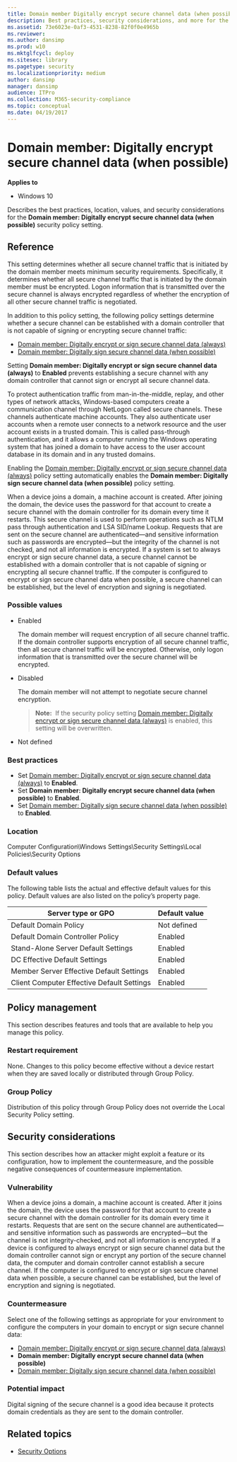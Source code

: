 ```yaml
---
title: Domain member Digitally encrypt secure channel data (when possible) (Windows 10)
description: Best practices, security considerations, and more for the security policy setting, Domain member Digitally encrypt secure channel data (when possible).
ms.assetid: 73e6023e-0af3-4531-8238-82f0f0e4965b
ms.reviewer: 
ms.author: dansimp
ms.prod: w10
ms.mktglfcycl: deploy
ms.sitesec: library
ms.pagetype: security
ms.localizationpriority: medium
author: dansimp
manager: dansimp
audience: ITPro
ms.collection: M365-security-compliance
ms.topic: conceptual
ms.date: 04/19/2017
---
```


# Domain member: Digitally encrypt secure channel data (when possible)

**Applies to**
-   Windows 10

Describes the best practices, location, values, and security considerations for the **Domain member: Digitally encrypt secure channel data (when possible)** security policy setting.

## Reference

This setting determines whether all secure channel traffic that is initiated by the domain member meets minimum security requirements. Specifically, it determines whether all secure channel traffic that is initiated by the domain member must be encrypted. Logon information that is transmitted over 
the secure channel is always encrypted regardless of whether the encryption of all other secure channel traffic is negotiated.

In addition to this policy setting, the following policy settings determine whether a secure channel can be established with a domain controller that is not capable of signing or encrypting secure channel traffic:

-   [Domain member: Digitally encrypt or sign secure channel data (always)](domain-member-digitally-encrypt-or-sign-secure-channel-data-always.md)
-   [Domain member: Digitally sign secure channel data (when possible)](domain-member-digitally-sign-secure-channel-data-when-possible.md)

Setting **Domain member: Digitally encrypt or sign secure channel data (always)** to **Enabled** prevents establishing a secure channel with any domain controller that cannot sign or encrypt all secure channel data.

To protect authentication traffic from man-in-the-middle, replay, and other types of network attacks, Windows-based computers create a communication channel through NetLogon called secure channels. These channels authenticate machine accounts. They also authenticate user accounts when a remote user connects to a network resource and the user account exists in a trusted domain. This is called pass-through authentication, and it allows a computer running the Windows operating system that has joined a domain to have access to the user account database in its domain and in any trusted domains.

Enabling the [Domain member: Digitally encrypt or sign secure channel data (always)](domain-member-digitally-encrypt-or-sign-secure-channel-data-always.md) policy setting automatically enables the **Domain member: Digitally sign secure channel data (when possible)** policy setting.

When a device joins a domain, a machine account is created. After joining the domain, the device uses the password for that account to create a secure channel with the domain controller for its domain every time it restarts. This secure channel is used to perform operations such as NTLM pass through authentication and LSA SID/name Lookup. Requests that are sent on the secure channel are authenticated—and sensitive information such as passwords are encrypted—but the integrity of the channel is not checked, and not all information is encrypted. If a system is set to always encrypt or sign secure channel data, a secure channel cannot be established with a domain controller that is not capable of signing or encrypting all secure channel traffic. If the computer is configured to encrypt or sign secure channel data when possible, a secure channel can be established, but the level of encryption and signing is negotiated.

### Possible values

-   Enabled

    The domain member will request encryption of all secure channel traffic. If the domain controller supports encryption of all secure channel traffic, then all secure channel traffic will be encrypted. Otherwise, only logon information that is transmitted over the secure channel will be encrypted.

-   Disabled

    The domain member will not attempt to negotiate secure channel encryption.

    >**Note:**  If the security policy setting [Domain member: Digitally encrypt or sign secure channel data (always)](domain-member-digitally-encrypt-or-sign-secure-channel-data-always.md) is enabled, this setting will be overwritten.
     
-   Not defined

### Best practices

-   Set [Domain member: Digitally encrypt or sign secure channel data (always)](domain-member-digitally-encrypt-or-sign-secure-channel-data-always.md) to **Enabled**.
-   Set **Domain member: Digitally encrypt secure channel data (when possible)** to **Enabled**.
-   Set [Domain member: Digitally sign secure channel data (when possible)](domain-member-digitally-sign-secure-channel-data-when-possible.md) to **Enabled**.

### Location

Computer Configuration\\Windows Settings\\Security Settings\\Local Policies\\Security Options

### Default values

The following table lists the actual and effective default values for this policy. Default values are also listed on the policy’s property page.

| Server type or GPO | Default value |
| - | - |
| Default Domain Policy | Not defined|
| Default Domain Controller Policy | Enabled| 
| Stand-Alone Server Default Settings | Enabled| 
| DC Effective Default Settings | Enabled| 
| Member Server Effective Default Settings| Enabled| 
| Client Computer Effective Default Settings | Enabled| 
 
## Policy management

This section describes features and tools that are available to help you manage this policy.

### Restart requirement

None. Changes to this policy become effective without a device restart when they are saved locally or distributed through Group Policy.

### Group Policy

Distribution of this policy through Group Policy does not override the Local Security Policy setting.

## Security considerations

This section describes how an attacker might exploit a feature or its configuration, how to implement the countermeasure, and the possible negative consequences of countermeasure implementation.

### Vulnerability

When a device joins a domain, a machine account is created. After it joins the domain, the device uses the password for that account to create a secure channel with the domain controller for its domain every time it restarts. Requests that are sent on the secure channel are authenticated—and sensitive information such as passwords are encrypted—but the channel is not integrity-checked, and not all information is encrypted. If a device is configured to always encrypt or sign secure channel data but the domain controller cannot sign or encrypt any portion of the secure channel data, the computer and domain controller cannot establish a secure channel. If the computer is configured to encrypt or sign secure channel data when possible, a secure channel can be established, but the level of encryption and signing is negotiated.

### Countermeasure

Select one of the following settings as appropriate for your environment to configure the computers in your domain to encrypt or sign secure channel data:

-   [Domain member: Digitally encrypt or sign secure channel data (always)](domain-member-digitally-encrypt-or-sign-secure-channel-data-always.md)
-   **Domain member: Digitally encrypt secure channel data (when possible)**
-   [Domain member: Digitally sign secure channel data (when possible)](domain-member-digitally-sign-secure-channel-data-when-possible.md)

### Potential impact

Digital signing of the secure channel is a good idea because it protects domain credentials as they are sent to the domain controller.

## Related topics

- [Security Options](security-options.md)
